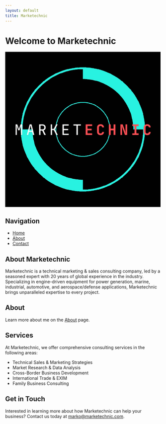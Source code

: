 ```yaml
---
layout: default
title: Marketechnic
---
```


# Welcome to Marketechnic

![Marketechnic Logo](MARKETECHNIC.gif)

## Navigation

- [Home](index.md)
- [About](about.md)
- [Contact](contact.md)

## About Marketechnic

Marketechnic is a technical marketing & sales consulting company, led by a seasoned expert with 20 years of global experience in the industry. Specializing in engine-driven equipment for power generation, marine, industrial, automotive, and aerospace/defense applications, Marketechnic brings unparalleled expertise to every project.

## About
Learn more about me on the [About](about.md) page.

## Services

At Marketechnic, we offer comprehensive consulting services in the following areas:
- Technical Sales & Marketing Strategies
- Market Research & Data Analysis
- Cross-Border Business Development
- International Trade & EXIM
- Family Business Consulting

## Get in Touch

Interested in learning more about how Marketechnic can help your business? Contact us today at [marko@marketechnic.com](mailto:marko@marketechnic.com).

